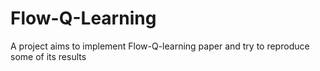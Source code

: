 # Flow-Q-Learning
A project aims to implement Flow-Q-learning paper and try to reproduce some of its results
